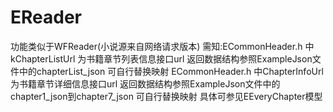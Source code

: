 # EReader
功能类似于WFReader(小说源来自网络请求版本)
需知:ECommonHeader.h 中kChapterListUrl 为书籍章节列表信息接口url  返回数据结构参照ExampleJson文件中的chapterList_json 可自行替换映射
     ECommonHeader.h 中ChapterInfoUrl  为书籍章节详细信息接口url  返回数据结构参照ExampleJson文件中的chapter1_json到chapter7_json 可自行替换映射 具体可参见EEveryChapter模型                   
     
